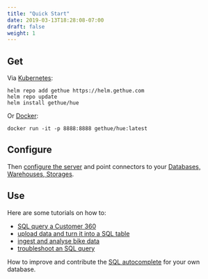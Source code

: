 ```yaml
---
title: "Quick Start"
date: 2019-03-13T18:28:08-07:00
draft: false
weight: 1
---
```


## Get

Via [Kubernetes](/administrator/installation/cloud/#kubernetes):

    helm repo add gethue https://helm.gethue.com
    helm repo update
    helm install gethue/hue

Or [Docker](/administrator/installation/cloud/#docker):

    docker run -it -p 8888:8888 gethue/hue:latest

## Configure

Then [configure the server](/administrator/configuration/) and point connectors to your [Databases, Warehouses, Storages](/administrator/configuration/connectors/).

## Use

Here are some tutorials on how to:

* [SQL query a Customer 360](http://gethue.com/self-service-bi-doing-a-customer-360-by-querying-and-joining-salesforce-marketing-and-log-datasets/)
* [upload data and turn it into a SQL table](http://gethue.com/querying-exploring-the-instacart-dataset-part-1-ingesting-the-data/)
* [ingest and analyse bike data](https://docs.cloudera.com/runtime/7.0.1/using-hue/topics/hue-using.html)
* [troubleshoot an SQL query](http://gethue.com/self-service-impala-sql-query-troubleshooting/)

How to improve and contribute the [SQL autocomplete](/developer/parsers/) for your own database.
